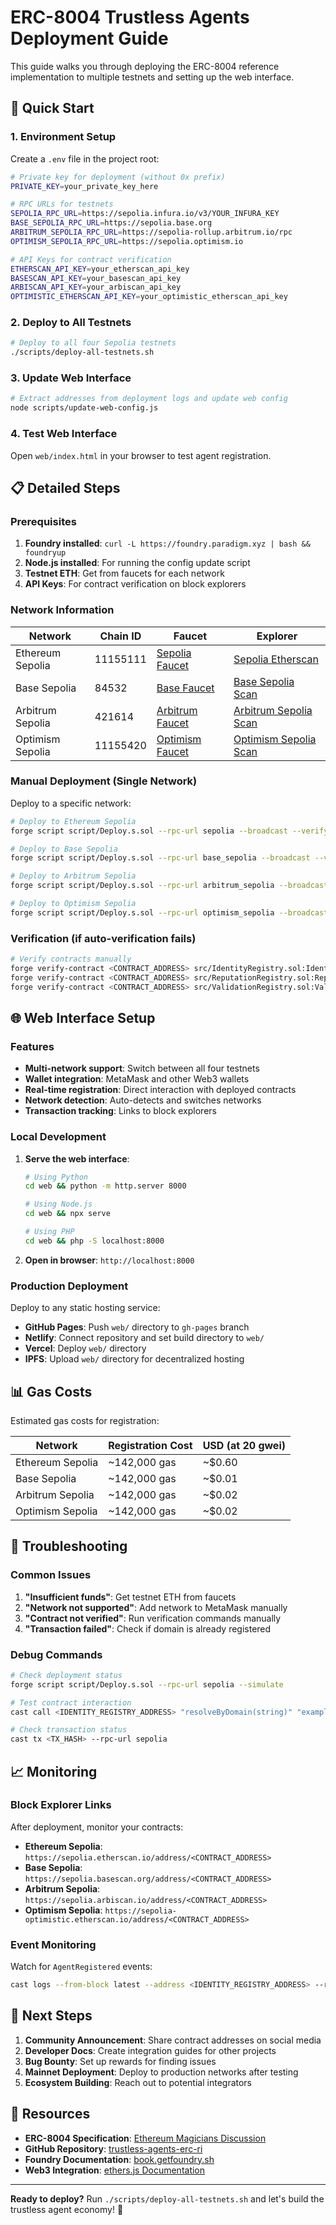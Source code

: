 # ERC-8004 Trustless Agents Deployment Guide

This guide walks you through deploying the ERC-8004 reference implementation to multiple testnets and setting up the web interface.

## 🚀 Quick Start

### 1. Environment Setup

Create a `.env` file in the project root:

```bash
# Private key for deployment (without 0x prefix)
PRIVATE_KEY=your_private_key_here

# RPC URLs for testnets
SEPOLIA_RPC_URL=https://sepolia.infura.io/v3/YOUR_INFURA_KEY
BASE_SEPOLIA_RPC_URL=https://sepolia.base.org
ARBITRUM_SEPOLIA_RPC_URL=https://sepolia-rollup.arbitrum.io/rpc
OPTIMISM_SEPOLIA_RPC_URL=https://sepolia.optimism.io

# API Keys for contract verification
ETHERSCAN_API_KEY=your_etherscan_api_key
BASESCAN_API_KEY=your_basescan_api_key
ARBISCAN_API_KEY=your_arbiscan_api_key
OPTIMISTIC_ETHERSCAN_API_KEY=your_optimistic_etherscan_api_key
```

### 2. Deploy to All Testnets

```bash
# Deploy to all four Sepolia testnets
./scripts/deploy-all-testnets.sh
```

### 3. Update Web Interface

```bash
# Extract addresses from deployment logs and update web config
node scripts/update-web-config.js
```

### 4. Test Web Interface

Open `web/index.html` in your browser to test agent registration.

## 📋 Detailed Steps

### Prerequisites

1. **Foundry installed**: `curl -L https://foundry.paradigm.xyz | bash && foundryup`
2. **Node.js installed**: For running the config update script
3. **Testnet ETH**: Get from faucets for each network
4. **API Keys**: For contract verification on block explorers

### Network Information

| Network | Chain ID | Faucet | Explorer |
|---------|----------|--------|----------|
| Ethereum Sepolia | 11155111 | [Sepolia Faucet](https://sepoliafaucet.com/) | [Sepolia Etherscan](https://sepolia.etherscan.io) |
| Base Sepolia | 84532 | [Base Faucet](https://www.coinbase.com/faucets/base-ethereum-sepolia-faucet) | [Base Sepolia Scan](https://sepolia.basescan.org) |
| Arbitrum Sepolia | 421614 | [Arbitrum Faucet](https://faucet.triangleplatform.com/arbitrum/sepolia) | [Arbitrum Sepolia Scan](https://sepolia.arbiscan.io) |
| Optimism Sepolia | 11155420 | [Optimism Faucet](https://app.optimism.io/faucet) | [Optimism Sepolia Scan](https://sepolia-optimistic.etherscan.io) |

### Manual Deployment (Single Network)

Deploy to a specific network:

```bash
# Deploy to Ethereum Sepolia
forge script script/Deploy.s.sol --rpc-url sepolia --broadcast --verify

# Deploy to Base Sepolia
forge script script/Deploy.s.sol --rpc-url base_sepolia --broadcast --verify

# Deploy to Arbitrum Sepolia
forge script script/Deploy.s.sol --rpc-url arbitrum_sepolia --broadcast --verify

# Deploy to Optimism Sepolia
forge script script/Deploy.s.sol --rpc-url optimism_sepolia --broadcast --verify
```

### Verification (if auto-verification fails)

```bash
# Verify contracts manually
forge verify-contract <CONTRACT_ADDRESS> src/IdentityRegistry.sol:IdentityRegistry --chain sepolia
forge verify-contract <CONTRACT_ADDRESS> src/ReputationRegistry.sol:ReputationRegistry --chain sepolia --constructor-args $(cast abi-encode "constructor(address)" <IDENTITY_REGISTRY_ADDRESS>)
forge verify-contract <CONTRACT_ADDRESS> src/ValidationRegistry.sol:ValidationRegistry --chain sepolia --constructor-args $(cast abi-encode "constructor(address)" <IDENTITY_REGISTRY_ADDRESS>)
```

## 🌐 Web Interface Setup

### Features

- **Multi-network support**: Switch between all four testnets
- **Wallet integration**: MetaMask and other Web3 wallets
- **Real-time registration**: Direct interaction with deployed contracts
- **Network detection**: Auto-detects and switches networks
- **Transaction tracking**: Links to block explorers

### Local Development

1. **Serve the web interface**:
   ```bash
   # Using Python
   cd web && python -m http.server 8000
   
   # Using Node.js
   cd web && npx serve
   
   # Using PHP
   cd web && php -S localhost:8000
   ```

2. **Open in browser**: `http://localhost:8000`

### Production Deployment

Deploy to any static hosting service:

- **GitHub Pages**: Push `web/` directory to `gh-pages` branch
- **Netlify**: Connect repository and set build directory to `web/`
- **Vercel**: Deploy `web/` directory
- **IPFS**: Upload `web/` directory for decentralized hosting

## 📊 Gas Costs

Estimated gas costs for registration:

| Network | Registration Cost | USD (at 20 gwei) |
|---------|------------------|-------------------|
| Ethereum Sepolia | ~142,000 gas | ~$0.60 |
| Base Sepolia | ~142,000 gas | ~$0.01 |
| Arbitrum Sepolia | ~142,000 gas | ~$0.02 |
| Optimism Sepolia | ~142,000 gas | ~$0.02 |

## 🔧 Troubleshooting

### Common Issues

1. **"Insufficient funds"**: Get testnet ETH from faucets
2. **"Network not supported"**: Add network to MetaMask manually
3. **"Contract not verified"**: Run verification commands manually
4. **"Transaction failed"**: Check if domain is already registered

### Debug Commands

```bash
# Check deployment status
forge script script/Deploy.s.sol --rpc-url sepolia --simulate

# Test contract interaction
cast call <IDENTITY_REGISTRY_ADDRESS> "resolveByDomain(string)" "example.com" --rpc-url sepolia

# Check transaction status
cast tx <TX_HASH> --rpc-url sepolia
```

## 📈 Monitoring

### Block Explorer Links

After deployment, monitor your contracts:

- **Ethereum Sepolia**: `https://sepolia.etherscan.io/address/<CONTRACT_ADDRESS>`
- **Base Sepolia**: `https://sepolia.basescan.org/address/<CONTRACT_ADDRESS>`
- **Arbitrum Sepolia**: `https://sepolia.arbiscan.io/address/<CONTRACT_ADDRESS>`
- **Optimism Sepolia**: `https://sepolia-optimistic.etherscan.io/address/<CONTRACT_ADDRESS>`

### Event Monitoring

Watch for `AgentRegistered` events:

```bash
cast logs --from-block latest --address <IDENTITY_REGISTRY_ADDRESS> --rpc-url sepolia
```

## 🎯 Next Steps

1. **Community Announcement**: Share contract addresses on social media
2. **Developer Docs**: Create integration guides for other projects
3. **Bug Bounty**: Set up rewards for finding issues
4. **Mainnet Deployment**: Deploy to production networks after testing
5. **Ecosystem Building**: Reach out to potential integrators

## 🔗 Resources

- **ERC-8004 Specification**: [Ethereum Magicians Discussion](https://ethereum-magicians.org/t/erc-8004-trustless-agents/25098)
- **GitHub Repository**: [trustless-agents-erc-ri](https://github.com/ChaosChain/trustless-agents-erc-ri)
- **Foundry Documentation**: [book.getfoundry.sh](https://book.getfoundry.sh/)
- **Web3 Integration**: [ethers.js Documentation](https://docs.ethers.io/v5/)

---

**Ready to deploy?** Run `./scripts/deploy-all-testnets.sh` and let's build the trustless agent economy! 🚀
